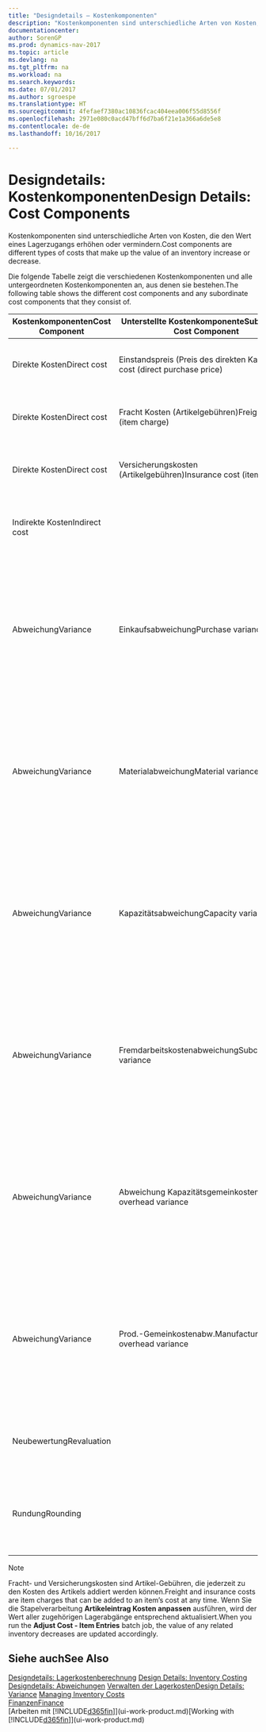 ```yaml
---
title: "Designdetails – Kostenkomponenten"
description: "Kostenkomponenten sind unterschiedliche Arten von Kosten, die den Wert eines Lagerzugangs erhöhen oder vermindern."
documentationcenter: 
author: SorenGP
ms.prod: dynamics-nav-2017
ms.topic: article
ms.devlang: na
ms.tgt_pltfrm: na
ms.workload: na
ms.search.keywords: 
ms.date: 07/01/2017
ms.author: sgroespe
ms.translationtype: HT
ms.sourcegitcommit: 4fefaef7380ac10836fcac404eea006f55d8556f
ms.openlocfilehash: 2971e080c0acd47bff6d7ba6f21e1a366a6de5e8
ms.contentlocale: de-de
ms.lasthandoff: 10/16/2017

---
```

# <a name="design-details-cost-components"></a><span data-ttu-id="b5fef-103">Designdetails: Kostenkomponenten</span><span class="sxs-lookup"><span data-stu-id="b5fef-103">Design Details: Cost Components</span></span>
<span data-ttu-id="b5fef-104">Kostenkomponenten sind unterschiedliche Arten von Kosten, die den Wert eines Lagerzugangs erhöhen oder vermindern.</span><span class="sxs-lookup"><span data-stu-id="b5fef-104">Cost components are different types of costs that make up the value of an inventory increase or decrease.</span></span>  

 <span data-ttu-id="b5fef-105">Die folgende Tabelle zeigt die verschiedenen Kostenkomponenten und alle untergeordneten Kostenkomponenten an, aus denen sie bestehen.</span><span class="sxs-lookup"><span data-stu-id="b5fef-105">The following table shows the different cost components and any subordinate cost components that they consist of.</span></span>  

|<span data-ttu-id="b5fef-106">Kostenkomponenten</span><span class="sxs-lookup"><span data-stu-id="b5fef-106">Cost Component</span></span>|<span data-ttu-id="b5fef-107">Unterstellte Kostenkomponente</span><span class="sxs-lookup"><span data-stu-id="b5fef-107">Subordinate Cost Component</span></span>|<span data-ttu-id="b5fef-108">Description</span><span class="sxs-lookup"><span data-stu-id="b5fef-108">Description</span></span>|  
|--------------------|--------------------------------|---------------------------------------|  
|<span data-ttu-id="b5fef-109">Direkte Kosten</span><span class="sxs-lookup"><span data-stu-id="b5fef-109">Direct cost</span></span>|<span data-ttu-id="b5fef-110">Einstandspreis (Preis des direkten Kaufs)</span><span class="sxs-lookup"><span data-stu-id="b5fef-110">Unit cost (direct purchase price)</span></span>|<span data-ttu-id="b5fef-111">Kosten, die direkt auf das Kostenobjekt zurückzuführen sind.</span><span class="sxs-lookup"><span data-stu-id="b5fef-111">Cost that can be traced to a cost object.</span></span>|  
|<span data-ttu-id="b5fef-112">Direkte Kosten</span><span class="sxs-lookup"><span data-stu-id="b5fef-112">Direct cost</span></span>|<span data-ttu-id="b5fef-113">Fracht Kosten (Artikelgebühren)</span><span class="sxs-lookup"><span data-stu-id="b5fef-113">Freight cost (item charge)</span></span>|<span data-ttu-id="b5fef-114">Kosten, die direkt auf das Kostenobjekt zurückzuführen sind.</span><span class="sxs-lookup"><span data-stu-id="b5fef-114">Cost that can be traced to a cost object.</span></span>|  
|<span data-ttu-id="b5fef-115">Direkte Kosten</span><span class="sxs-lookup"><span data-stu-id="b5fef-115">Direct cost</span></span>|<span data-ttu-id="b5fef-116">Versicherungskosten (Artikelgebühren)</span><span class="sxs-lookup"><span data-stu-id="b5fef-116">Insurance cost (item charge)</span></span>|<span data-ttu-id="b5fef-117">Kosten, die direkt auf das Kostenobjekt zurückzuführen sind.</span><span class="sxs-lookup"><span data-stu-id="b5fef-117">Cost that can be traced to a cost object.</span></span>|  
|<span data-ttu-id="b5fef-118">Indirekte Kosten</span><span class="sxs-lookup"><span data-stu-id="b5fef-118">Indirect cost</span></span>||<span data-ttu-id="b5fef-119">Kosten, die nicht auf ein Kostenobjekt zurückzuführen sind.</span><span class="sxs-lookup"><span data-stu-id="b5fef-119">Cost that cannot be traced to a cost object.</span></span>|  
|<span data-ttu-id="b5fef-120">Abweichung</span><span class="sxs-lookup"><span data-stu-id="b5fef-120">Variance</span></span>|<span data-ttu-id="b5fef-121">Einkaufsabweichung</span><span class="sxs-lookup"><span data-stu-id="b5fef-121">Purchase variance</span></span>|<span data-ttu-id="b5fef-122">Der Unterschied zwischen tatsächlichen Kosten und dem Einstandspreis (fest), der nur für Artikel mit der Lagerabgangsmethode **Standard** gebucht wird.</span><span class="sxs-lookup"><span data-stu-id="b5fef-122">The difference between actual and standard costs, which is only posted for items using the **Standard** costing method.</span></span>|  
|<span data-ttu-id="b5fef-123">Abweichung</span><span class="sxs-lookup"><span data-stu-id="b5fef-123">Variance</span></span>|<span data-ttu-id="b5fef-124">Materialabweichung</span><span class="sxs-lookup"><span data-stu-id="b5fef-124">Material variance</span></span>|<span data-ttu-id="b5fef-125">Der Unterschied zwischen tatsächlichen Kosten und dem Einstandspreis (fest), der nur für Artikel mit der Lagerabgangsmethode **Standard** gebucht wird.</span><span class="sxs-lookup"><span data-stu-id="b5fef-125">The difference between actual and standard costs, which is only posted for items using the **Standard** costing method.</span></span>|  
|<span data-ttu-id="b5fef-126">Abweichung</span><span class="sxs-lookup"><span data-stu-id="b5fef-126">Variance</span></span>|<span data-ttu-id="b5fef-127">Kapazitätsabweichung</span><span class="sxs-lookup"><span data-stu-id="b5fef-127">Capacity variance</span></span>|<span data-ttu-id="b5fef-128">Der Unterschied zwischen tatsächlichen Kosten und dem Einstandspreis (fest), der nur für Artikel mit der Lagerabgangsmethode **Standard** gebucht wird.</span><span class="sxs-lookup"><span data-stu-id="b5fef-128">The difference between actual and standard costs, which is only posted for items using the **Standard** costing method.</span></span>|  
|<span data-ttu-id="b5fef-129">Abweichung</span><span class="sxs-lookup"><span data-stu-id="b5fef-129">Variance</span></span>|<span data-ttu-id="b5fef-130">Fremdarbeitskostenabweichung</span><span class="sxs-lookup"><span data-stu-id="b5fef-130">Subcontracted variance</span></span>|<span data-ttu-id="b5fef-131">Der Unterschied zwischen tatsächlichen Kosten und dem Einstandspreis (fest), der nur für Artikel mit der Lagerabgangsmethode **Standard** gebucht wird.</span><span class="sxs-lookup"><span data-stu-id="b5fef-131">The difference between actual and standard costs, which is only posted for items using the **Standard** costing method.</span></span>|  
|<span data-ttu-id="b5fef-132">Abweichung</span><span class="sxs-lookup"><span data-stu-id="b5fef-132">Variance</span></span>|<span data-ttu-id="b5fef-133">Abweichung Kapazitätsgemeinkosten</span><span class="sxs-lookup"><span data-stu-id="b5fef-133">Capacity overhead variance</span></span>|<span data-ttu-id="b5fef-134">Der Unterschied zwischen tatsächlichen Kosten und dem Einstandspreis (fest), der nur für Artikel mit der Lagerabgangsmethode **Standard** gebucht wird.</span><span class="sxs-lookup"><span data-stu-id="b5fef-134">The difference between actual and standard costs, which is only posted for items using the **Standard** costing method.</span></span>|  
|<span data-ttu-id="b5fef-135">Abweichung</span><span class="sxs-lookup"><span data-stu-id="b5fef-135">Variance</span></span>|<span data-ttu-id="b5fef-136">Prod.-Gemeinkostenabw.</span><span class="sxs-lookup"><span data-stu-id="b5fef-136">Manufacturing overhead variance</span></span>|<span data-ttu-id="b5fef-137">Der Unterschied zwischen tatsächlichen Kosten und dem Einstandspreis (fest), der nur für Artikel mit der Lagerabgangsmethode **Standard** gebucht wird.</span><span class="sxs-lookup"><span data-stu-id="b5fef-137">The difference between actual and standard costs, which is only posted for items using the **Standard** costing method.</span></span>|  
|<span data-ttu-id="b5fef-138">Neubewertung</span><span class="sxs-lookup"><span data-stu-id="b5fef-138">Revaluation</span></span>||<span data-ttu-id="b5fef-139">Eine Auf- oder Abwertung des aktuellen Lagerwerts.</span><span class="sxs-lookup"><span data-stu-id="b5fef-139">A depreciation or appreciation of the current inventory value.</span></span>|  
|<span data-ttu-id="b5fef-140">Rundung</span><span class="sxs-lookup"><span data-stu-id="b5fef-140">Rounding</span></span>||<span data-ttu-id="b5fef-141">Restbeträge, die durch die Berechnung von Bestandsminderungen entstehen.</span><span class="sxs-lookup"><span data-stu-id="b5fef-141">Residuals caused by the way in which valuation of inventory decreases are calculated.</span></span>|  

> [!NOTE]  
>  <span data-ttu-id="b5fef-142">Fracht- und Versicherungskosten sind Artikel-Gebühren, die jederzeit zu den Kosten des Artikels addiert werden können.</span><span class="sxs-lookup"><span data-stu-id="b5fef-142">Freight and insurance costs are item charges that can be added to an item’s cost at any time.</span></span> <span data-ttu-id="b5fef-143">Wenn Sie die Stapelverarbeitung **Artikeleintrag Kosten anpassen** ausführen, wird der Wert aller zugehörigen Lagerabgänge entsprechend aktualisiert.</span><span class="sxs-lookup"><span data-stu-id="b5fef-143">When you run the **Adjust Cost - Item Entries** batch job, the value of any related inventory decreases are updated accordingly.</span></span>  

## <a name="see-also"></a><span data-ttu-id="b5fef-144">Siehe auch</span><span class="sxs-lookup"><span data-stu-id="b5fef-144">See Also</span></span>  
 <span data-ttu-id="b5fef-145">[Designdetails: Lagerkostenberechnung](design-details-inventory-costing.md) </span><span class="sxs-lookup"><span data-stu-id="b5fef-145">[Design Details: Inventory Costing](design-details-inventory-costing.md) </span></span>  
 <span data-ttu-id="b5fef-146">[Designdetails: Abweichungen](design-details-variance.md) [Verwalten der Lagerkosten](finance-manage-inventory-costs.md)</span><span class="sxs-lookup"><span data-stu-id="b5fef-146">[Design Details: Variance](design-details-variance.md) [Managing Inventory Costs](finance-manage-inventory-costs.md)</span></span>  
 [<span data-ttu-id="b5fef-147">Finanzen</span><span class="sxs-lookup"><span data-stu-id="b5fef-147">Finance</span></span>](finance.md)  
 <span data-ttu-id="b5fef-148">[Arbeiten mit [!INCLUDE[d365fin](includes/d365fin_md.md)]](ui-work-product.md)</span><span class="sxs-lookup"><span data-stu-id="b5fef-148">[Working with [!INCLUDE[d365fin](includes/d365fin_md.md)]](ui-work-product.md)</span></span>  

